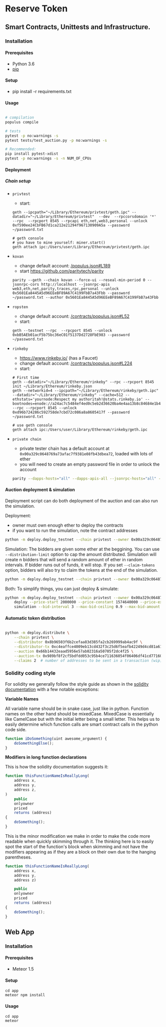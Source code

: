 # Reserve Token

## Smart Contracts, Unittests and Infrastructure.

### Installation

#### Prerequisites

 * Python 3.6
 * [pip](https://pip.pypa.io/en/stable/)

#### Setup

 * pip install -r requirements.txt

#### Usage

```sh

# compilation
populus compile

# tests
pytest -p no:warnings -s
pytest tests/test_auction.py -p no:warnings -s

# Recommended:
pip install pytest-xdist
pytest -p no:warnings -s -n NUM_OF_CPUs

```

#### Deployment


##### Chain setup

 * `privtest`
   - start:
   ```
   geth --ipcpath="~/Library/Ethereum/privtest/geth.ipc" --datadir="~/Library/Ethereum/privtest"  --dev  --rpccorsdomain '*'  --rpc  --rpcport 8545 --rpcapi eth,net,web3,personal --unlock 0xf590ee24CbFB67d1ca212e21294f967130909A5a --password ~/password.txt

   # geth console
   # you have to mine yourself: miner.start()
   geth attach ipc:/Users/user/Library/Ethereum/privtest/geth.ipc
   ```

 * `kovan`
   - change default account: [/populus.json#L189](/contracts/populus.json#L189)
   - start https://github.com/paritytech/parity
   ```
   parity --geth --chain kovan --force-ui --reseal-min-period 0 --jsonrpc-cors http://localhost --jsonrpc-apis web3,eth,net,parity,traces,rpc,personal --unlock 0x5601Ea8445A5d96EEeBF89A67C4199FbB7a43Fbb --password ~/password.txt --author 0x5601Ea8445A5d96EEeBF89A67C4199FbB7a43Fbb
   ```
 * `ropsten`
   - change default account: [/contracts/populus.json#L52](/contracts/populus.json#L52)
   - start:
   ```
   geth --testnet --rpc  --rpcport 8545 --unlock 0xbB5AEb01acF5b75bc36eC01f5137Dd2728FbE983 --password ~/password.txt

   ```

 * `rinkeby`
   - https://www.rinkeby.io/ (has a Faucet)
   - change default account: [/contracts/populus.json#L224](/contracts/populus.json#L224)
   - start:
   ```
   # First time
   geth --datadir="~/Library/Ethereum/rinkeby" --rpc --rpcport 8545 init ~/Library/Ethereum/rinkeby.json
   geth --networkid=4 --ipcpath="~/Library/Ethereum/rinkeby/geth.ipc" --datadir="~/Library/Ethereum/rinkeby" --cache=512 --ethstats='yournode:Respect my authoritah!@stats.rinkeby.io' --bootnodes=enode://a24ac7c5484ef4ed0c5eb2d36620ba4e4aa13b8c84684e1b4aab0cebea2ae45cb4d375b77eab56516d34bfbd3c1a833fc51296ff084b770b94fb9028c4d25ccf@52.169.42.101:30303 --rpc --rpcport 8545 --unlock 0xd96b724286c592758de7cbd72c086a8a8605417f --password ~/password.txt

   # use geth console
   geth attach ipc:/Users/user/Library/Ethereum/rinkeby/geth.ipc
   ```

* `private chain`
	- private tester chain has a default account at `0x00a329c0648769a73afac7f9381e08fb43dbea72`, loaded with lots of ether
	- you will need to create an empty password file in order to unlock the account

	```sh
	parity --dapps-hosts="all" --dapps-apis-all --jsonrpc-hosts="all" --gas-floor-target 0 --gasprice 0 --geth --chain dev --force-ui --reseal-min-period 0 --rpc  --jsonrpc-apis all --password /tmp/empty_password --unlock 0x00a329c0648769a73afac7f9381e08fb43dbea72
	```


#### Auction deployment & simulation

Deployment script can do both deployment of the auction and can also run the simulation.

Deployment:
- owner must own enough ether to deploy the contracts
- if you want to run the simulation, note the contract addresses
```sh
python -m deploy.deploy_testnet --chain privtest --owner 0x00a329c0648769a73afac7f9381e08fb43dbea72  deploy --price-start 2000000 --price-constant 1574640000 --price-exponent 4
```

Simulation:
The bidders are given some ether at the beggining. You can use `--distribution-limit` option to cap the amount distributed.
Simulation will create n bidders that will send a random amount of ether in random intervals. If bidder runs out of funds, it will stop.
If you set `--claim-tokens` option, bidders will also try to claim the tokens at the end of the simulation.
```sh
python -m deploy.deploy_testnet --chain privtest --owner 0x00a329c0648769a73afac7f9381e08fb43dbea72 simulation --bid-interval 3 --max-bid-ceiling 0.9 --max-bid-amount 10000000000 --min-bid-amount 100000000 --bidders 100 --claim-tokens
```

Both:
To simplify things, you can just deploy & simulate:
```sh
python -m deploy.deploy_testnet --chain privtest --owner 0x00a329c0648769a73afac7f9381e08fb43dbea72  \
	deploy --price-start 2000000 --price-constant 1574640000 --price-exponent 4
	simulation --bid-interval 3 --max-bid-ceiling 0.9 --max-bid-amount 10000000000 --min-bid-amount 100000000 --bidders 100 --claim-tokens
```



#### Automatic token distribution


```sh

python -m deploy.distribute \
    --chain privtest \
    --distributor 0x8b96503f6b2cefaa83d385fa2cb269999ab4ac9f \
    --distributor-tx 0xc4eaffce4009eb13cd432f3c25d6f5eafb42249d4cd81a6164e83225ad65abee \
    --auction 0x66b14432eaad5956e57ab02316a50705f2dc4f25 \
    --auction-tx 0x989bf8f2cf5bdfdd053c95b4ce711636054f06406df41cd77160b2fad31efe2c \
    --claims 2  # number of addresses to be sent in a transaction (wip)

```

### Solidity coding style

For solidity we generally follow the style guide as shown in the [solidity documentation](http://solidity.readthedocs.io/en/develop/style-guide.html)
with a few notable exceptions:

**Variable Names**

All variable name should be in snake case, just like in python. Function names on the other hand should be mixedCase.
MixedCase is essentially like CamelCase but with the initial letter being a small letter.
This helps us to easily determine which function calls are smart contract calls in the python code side.

```js
function iDoSomething(uint awesome_argument) {
    doSomethingElse();
}
```

**Modifiers in long function declarations**


This is how the solidity documentation suggests it:

```js
function thisFunctionNameIsReallyLong(
    address x,
    address y,
    address z,
)
    public
    onlyowner
    priced
    returns (address)
{
    doSomething();
}
```

This is the minor modification we make in order to make the code more readable when quickly skimming through it.
The thinking here is to easily spot the start of the function's block when skimming and not have the modifiers
appearing as if they are a block on their own due to the hanging parentheses.

```js
function thisFunctionNameIsReallyLong(
    address x,
    address y,
    address z)

    public
    onlyowner
    priced
    returns (address)
{
    doSomething();
}
```


## Web App

### Installation

#### Prerequisites

 * Meteor 1.5

#### Setup

```
cd app
meteor npm install
```

#### Usage

```
cd app
meteor
```
